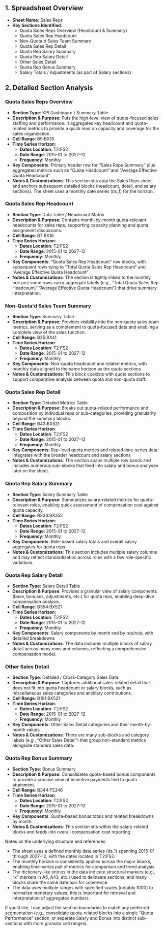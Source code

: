 ## 1. Spreadsheet Overview
- **Sheet Name**: Sales Reps
- **Key Sections Identified**:
  - Quota Sales Reps Overview (Headcount & Summary)
  - Quota Sales Rep Headcount
  - Non-Quota'd Sales Team Summary
  - Quota Sales Rep Detail
  - Quota Rep Salary Summary
  - Quota Rep Salary Detail
  - Other Sales Detail
  - Quota Rep Bonus Summary
  - Salary Totals / Adjustments (as part of Salary sections)

## 2. Detailed Section Analysis

### Quota Sales Reps Overview
- **Section Type**: KPI Dashboard / Summary Table
- **Description & Purpose**: Puts the high-level view of quota-focused sales staffing and performance. It aggregates key headcount and quota-related metrics to provide a quick read on capacity and coverage for the sales organization.
- **Cell Range**: B5:BX16
- **Time Series Horizon**:
  - **Dates Location**: T2:FS2
  - **Date Range**: 2015-01 to 2027-12
  - **Frequency**: Monthly
- **Key Components**: Primary header row for “Sales Reps Summary” plus aggregated metrics such as “Quota Headcount” and “Average Effective Quota Headcount”
- **Notes & Customizations**: This section sits atop the Sales Reps sheet and anchors subsequent detailed blocks (headcount, detail, and salary sections). The sheet uses a monthly date series (ds_1) for the horizon.

### Quota Sales Rep Headcount
- **Section Type**: Data Table / Headcount Matrix
- **Description & Purpose**: Contains month-by-month quota-relevant headcounts for sales reps, supporting capacity planning and quota assignment discussions.
- **Cell Range**: B7:BX16
- **Time Series Horizon**:
  - **Dates Location**: T2:FS2
  - **Date Range**: 2015-01 to 2027-12
  - **Frequency**: Monthly
- **Key Components**: “Quota Sales Rep Headcount” row blocks, with subsequent rows tying to “Total Quota Sales Rep Headcount” and “Average Effective Quota Headcount”
- **Notes & Customizations**: The section is tightly linked to the monthly horizon; some rows carry aggregate labels (e.g., “Total Quota Sales Rep Headcount,” “Average Effective Quota Headcount”) that drive summary interpretation.

### Non-Quota'd Sales Team Summary
- **Section Type**: Summary Table
- **Description & Purpose**: Provides visibility into the non-quota sales team metrics, serving as a complement to quota-focused data and enabling a complete view of the sales function.
- **Cell Range**: B25:BX41
- **Time Series Horizon**:
  - **Dates Location**: T2:FS2
  - **Date Range**: 2015-01 to 2027-12
  - **Frequency**: Monthly
- **Key Components**: Non-quota headcount and related metrics, with monthly data aligned to the same horizon as the quota sections
- **Notes & Customizations**: This block coexists with quota sections to support comparative analysis between quota and non-quota staff.

### Quota Sales Rep Detail
- **Section Type**: Detailed Metrics Table
- **Description & Purpose**: Breaks out quota-related performance and composition by individual reps or sub-categories, providing granularity beyond the summary blocks.
- **Cell Range**: B43:BX521
- **Time Series Horizon**:
  - **Dates Location**: T2:FS2
  - **Date Range**: 2015-01 to 2027-12
  - **Frequency**: Monthly
- **Key Components**: Rep-level quota metrics and related time-series data; integrates with the broader headcount and salary sections
- **Notes & Customizations**: The section spans multiple row bands and includes numerous sub-blocks that feed into salary and bonus analyses later on the sheet.

### Quota Rep Salary Summary
- **Section Type**: Salary Summary Table
- **Description & Purpose**: Summarizes salary-related metrics for quota-relevant roles, enabling quick assessment of compensation cost against quota capacity.
- **Cell Range**: B334:BX352
- **Time Series Horizon**:
  - **Dates Location**: T2:FS2
  - **Date Range**: 2015-01 to 2027-12
  - **Frequency**: Monthly
- **Key Components**: Role-based salary totals and overall salary aggregates for quota reps
- **Notes & Customizations**: This section includes multiple salary columns and may reflect standardization across roles with a few role-specific variations.

### Quota Rep Salary Detail
- **Section Type**: Salary Detail Table
- **Description & Purpose**: Provides a granular view of salary components (base, bonuses, adjustments, etc.) for quota reps, enabling deep-dive compensation analysis.
- **Cell Range**: B354:BX521
- **Time Series Horizon**:
  - **Dates Location**: T2:FS2
  - **Date Range**: 2015-01 to 2027-12
  - **Frequency**: Monthly
- **Key Components**: Salary components by month and by rep/role, with detailed breakdowns
- **Notes & Customizations**: The data includes multiple blocks of salary detail across many rows and columns, reflecting a comprehensive compensation model.

### Other Sales Detail
- **Section Type**: Detailed / Cross-Category Sales Data
- **Description & Purpose**: Captures additional sales-related detail that does not fit into quota headcount or salary blocks, such as miscellaneous sales categories and ancillary contributions.
- **Cell Range**: B191:BX521
- **Time Series Horizon**:
  - **Dates Location**: T2:FS2
  - **Date Range**: 2015-01 to 2027-12
  - **Frequency**: Monthly
- **Key Components**: Other Sales Detail categories and their month-by-month values
- **Notes & Customizations**: There are many sub-blocks and category labels (e.g., “Other Sales Detail”) that group non-standard metrics alongside standard sales data.

### Quota Rep Bonus Summary
- **Section Type**: Bonus Summary
- **Description & Purpose**: Consolidates quota-based bonus components to provide a concise view of incentive payments tied to quota attainment.
- **Cell Range**: B344:FS346
- **Time Series Horizon**:
  - **Dates Location**: T2:FS2
  - **Date Range**: 2015-01 to 2027-12
  - **Frequency**: Monthly
- **Key Components**: Quota-based bonus totals and related breakdowns by month
- **Notes & Customizations**: This section sits within the salary-related blocks and feeds into overall compensation cost reporting.

Notes on the underlying structure and references:
- The sheet uses a defined monthly date series (ds_1) spanning 2015-01 through 2027-12, with the dates located in T2:FS2.
- The monthly horizon is consistently applied across the major blocks, enabling time-series pull of metrics for comparison and trend analysis.
- The dictionary-like entries in the data indicate structural markers (e.g., “x” markers in A5, A43, etc.) used to delineate sections, and many blocks share the same date axis for coherence.
- The data uses multiple ranges with specified scales (notably 1000) to normalize monetary values; this is important for retrieval and interpretation of aggregated numbers.

If you’d like, I can adjust the section boundaries to match any preferred segmentation (e.g., consolidate quota-related blocks into a single “Quota Performance” section, or separate Salary and Bonus into distinct sub-sections with more granular cell ranges).